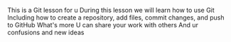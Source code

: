 This is a Git lesson for u
During this lesson we will learn how to use Git
Including how to create a repository, add files, commit changes, and push to GitHub
What's more
U can share your work with others 
And ur confusions and new ideas
